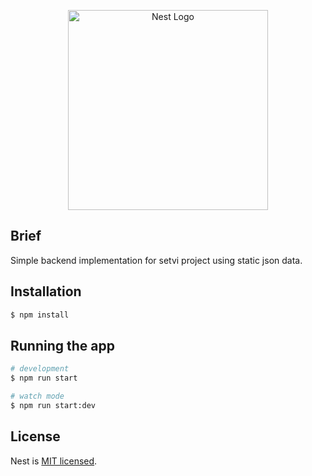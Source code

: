 <p align="center">
  <a href="http://nestjs.com/" target="blank"><img src="https://nestjs.com/img/logo_text.svg" width="320" alt="Nest Logo" /></a>
</p>

## Brief
Simple backend implementation for setvi project using static json data.
  
## Installation

```bash
$ npm install
```

## Running the app

```bash
# development
$ npm run start

# watch mode
$ npm run start:dev
```

## License

  Nest is [MIT licensed](LICENSE).

